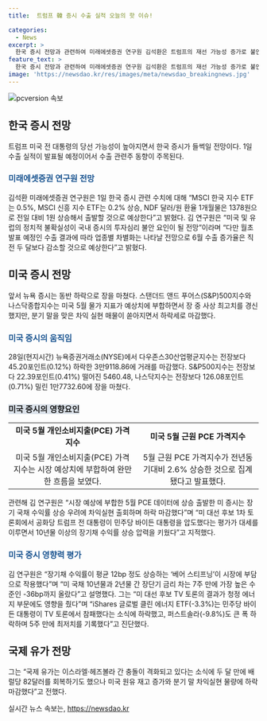 ```yaml
---
title:  트럼프 韓 증시 수출 실적 오늘의 핫 이슈!

categories:
  - News
excerpt: >
  한국 증시 전망과 관련하여 미래에셋증권 연구원 김석환은 트럼프의 재선 가능성 증가로 불안한 투자심리를 언급했고, 수출 실적 발표를 향한 기대와 관련주 동향에 주목할 것을 조언했다. 또한, 뉴욕 증시는 하락하며 미국 5월 물가 지표와 장기채 수익률 상승 우려 등의 영향을 분석하고, 국제 유가와 관련된 이스라엘과 헤즈볼라 간의 충돌로 영향을 받았다고 설명했다.
feature_text: >
  한국 증시 전망과 관련하여 미래에셋증권 연구원 김석환은 트럼프의 재선 가능성 증가로 불안한 투자심리를 언급했고, 수출 실적 발표를 향한 기대와 관련주 동향에 주목할 것을 조언했다. 또한, 뉴욕 증시는 하락하며 미국 5월 물가 지표와 장기채 수익률 상승 우려 등의 영향을 분석하고, 국제 유가와 관련된 이스라엘과 헤즈볼라 간의 충돌로 영향을 받았다고 설명했다.
image: 'https://newsdao.kr/res/images/meta/newsdao_breakingnews.jpg'
---
```


<p><img src="https://newsdao.kr/res/images/meta/newsdao_breakingnews.jpg" alt="pcversion 속보" /></p>

<h2 data-ke-size="size26">한국 증시 전망</h2>

<p data-ke-size="size16">트럼프 미국 전 대통령의 당선 가능성이 높아지면서 한국 증시가 들썩일 전망이다. 1일 수출 실적이 발표될 예정이어서 수출 관련주 동향이 주목된다.</p>

<h3><b><span style="color: #1a5490;">미래에셋증권 연구원 전망</span></b></h3>

<p data-ke-size="size16">김석환 미래에셋증권 연구원은 1일 한국 증시 관련 수치에 대해 “MSCI 한국 지수 ETF는 0.5%, MSCI 신흥 지수 ETF는 0.2% 상승, NDF 달러/원 환율 1개월물은 1378원으로 전일 대비 1원 상승해서 출발할 것으로 예상한다”고 밝혔다. 김 연구원은 “미국 및 유럽의 정치적 불확실성이 국내 증시의 투자심리 불안 요인이 될 전망”이라며 “다만 월초 발표 예정인 수출 결과에 따라 업종별 차별화는 나타날 전망으로 6월 수출 증가율은 직전 두 달보다 감소할 것으로 예상한다”고 밝혔다.</p>

<h2 data-ke-size="size26">미국 증시 전망</h2>

<p data-ke-size="size16">앞서 뉴욕 증시는 동반 하락으로 장을 마쳤다. 스탠더드 앤드 푸어스(S&P)500지수와 나스닥종합지수는 미국 5월 물가 지표가 예상치에 부합하면서 장 중 사상 최고치를 경신했지만, 분기 말을 맞은 차익 실현 매물이 쏟아지면서 하락세로 마감했다.</p>

<h3><b><span style="color: #1a5490;">미국 증시의 움직임</span></b></h3>

<p data-ke-size="size16">28일(현지시간) 뉴욕증권거래소(NYSE)에서 다우존스30산업평균지수는 전장보다 45.20포인트(0.12%) 하락한 3만9118.86에 거래를 마감했다. S&P500지수는 전장보다 22.39포인트(0.41%) 떨어진 5460.48, 나스닥지수는 전장보다 126.08포인트(0.71%) 밀린 1만7732.60에 장을 마쳤다.</p>

<h3><b><span style="background-color: #21538527;">미국 증시의 영향요인</span></b></h3>

<table>
    <tr>
        <td style="text-align: center; height: 17px;"><b>미국 5월 개인소비지출(PCE) 가격지수</b></td>
        <td style="text-align: center; height: 17px;"><b>미국 5월 근원 PCE 가격지수</b></td>
    </tr>
    <tr>
        <td style="text-align: center; height: 17px;">미국 5월 개인소비지출(PCE) 가격지수는 시장 예상치에 부합하여 완만한 흐름을 보였다.</td>
        <td style="text-align: center; height: 17px;">5월 근원 PCE 가격지수가 전년동기대비 2.6% 상승한 것으로 집계됐다고 발표했다.</td>
    </tr>
</table>

<p data-ke-size="size16">관련해 김 연구원은 “시장 예상에 부합한 5월 PCE 데이터에 상승 출발한 미 증시는 장기 국채 수익률 상승 우려에 차익실현 출회하며 하락 마감했다”며 “미 대선 후보 1차 토론회에서 공화당 트럼프 전 대통령이 민주당 바이든 대통령을 압도했다는 평가가 대세를 이루면서 10년물 이상의 장기채 수익률 상승 압력을 키웠다”고 지적했다.</p>

<h3><b><span style="color: #1a5490;">미국 증시 영향력 평가</span></b></h3>

<p data-ke-size="size16">김 연구원은 “장기채 수익률이 평균 12bp 정도 상승하는 ‘베어 스티프닝’이 시장에 부담으로 작용했다”며 “미 국채 10년물과 2년물 간 장단기 금리 차는 7주 만에 가장 높은 수준인 -36bp까지 올랐다”고 설명했다. 그는 “미 대선 후보 TV 토론의 결과가 청정 에너지 부문에도 영향을 줬다”며 “iShares 글로벌 클린 에너지 ETF(-3.3%)는 민주당 바이든 대통령이 TV 토론에서 참패했다는 소식에 하락했고, 퍼스트솔라(-9.8%)도 큰 폭 하락하며 5주 만에 최저치를 기록했다”고 진단했다.</p>

<h2 data-ke-size="size26">국제 유가 전망</h2>

<p data-ke-size="size16">그는 “국제 유가는 이스라엘·헤즈볼라 간 충돌이 격화되고 있다는 소식에 두 달 만에 배럴당 82달러를 회복하기도 했으나 미국 원유 재고 증가와 분기 말 차익실현 물량에 하락 마감했다”고 전했다.</p>
실시간 뉴스 속보는, <a href="https://newsdao.kr" rel="dofollow">https://newsdao.kr</a>


